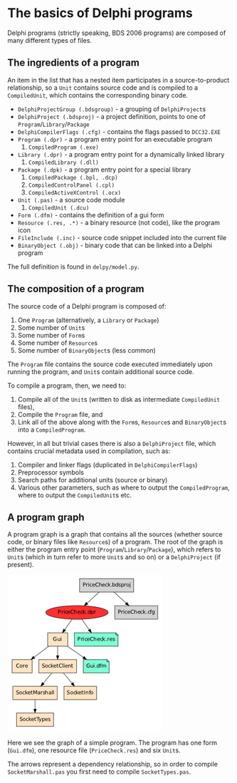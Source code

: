 # The basics of Delphi programs

Delphi programs (strictly speaking, BDS 2006 programs) are composed of many
different types of files.


## The ingredients of a program

An item in the list that has a nested item participates in a source-to-product
relationship, so a `Unit` contains source code and is compiled to a `CompiledUnit`,
which contains the corresponding binary code.

* `DelphiProjectGroup (.bdsgroup)` - a grouping of `DelphiProject`s
* `DelphiProject (.bdsproj)` - a project definition, points to one of
  `Program`/`Library`/`Package`
* `DelphiCompilerFlags (.cfg)` - contains the flags passed to `DCC32.EXE`
* `Program (.dpr)` - a program entry point for an executable program
	1. `CompiledProgram (.exe)`
* `Library (.dpr)` - a program entry point for a dynamically linked library
	1. `CompiledLibrary (.dll)`
* `Package (.dpk)` - a program entry point for a special library
	1. `CompiledPackage (.bpl, .dcp)`
	1. `CompiledControlPanel (.cpl)`
	1. `CompiledActiveXControl (.ocx)`
* `Unit (.pas)` - a source code module
	1. `CompiledUnit (.dcu)`
* `Form (.dfm)` - contains the definition of a gui form
* `Resource (.res, .*)` - a binary resource (not code), like the program icon
* `FileInclude (.inc)` - source code snippet included into the current file
* `BinaryObject (.obj)` - binary code that can be linked into a Delphi program

The full definition is found in `delpy/model.py`.


## The composition of a program

The source code of a Delphi program is composed of:

1. One `Program` (alternatively, a `Library` or `Package`)
1. Some number of `Unit`s
1. Some number of `Form`s
1. Some number of `Resource`s
1. Some number of `BinaryObject`s (less common)

The `Program` file contains the source code executed immediately upon running
the program, and `Unit`s contain additional source code. 

To compile a program, then, we need to:

1. Compile all of the `Unit`s (written to disk as intermediate `CompiledUnit`
   files),
1. Compile the `Program` file, and
1. Link all of the above along with the `Form`s, `Resource`s and
   `BinaryObject`s into a `CompiledProgram`.

However, in all but trivial cases there is also a `DelphiProject`
file, which contains crucial metadata used in compilation, such as:

1. Compiler and linker flags (duplicated in `DelphiCompilerFlags`)
1. Preprocessor symbols
1. Search paths for additional units (source or binary)
1. Various other parameters, such as where to output the `CompiledProgram`, where to
   output the `CompiledUnit`s etc.


## A program graph

A program graph is a graph that contains all the sources
(whether source code, or binary files like `Resource`s) of a program.
The root of the graph is either the program entry point (`Program`/`Library`/`Package`),
which refers to `Unit`s (which in turn refer to more `Unit`s and so on) or a
`DelphiProject` (if present).

![A program graph](imgs/pricecheck_resources.png)

Here we see the graph of a simple program. The program has one form
(`Gui.dfm`), one resource file (`PriceCheck.res`) and six `Unit`s. 

The arrows represent a dependency relationship, so in order to compile
`SocketMarshall.pas` you first need to compile `SocketTypes.pas`.
